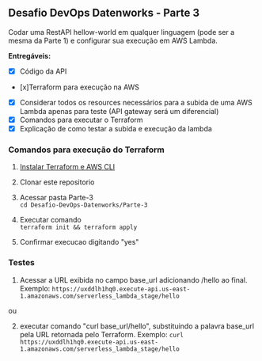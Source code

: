 ## Desafio DevOps Datenworks - Parte 3

Codar uma RestAPI hellow-world em qualquer linguagem (pode ser a mesma da Parte 1) e configurar sua execução em AWS Lambda.

**Entregáveis:**

- [x] Código da API
- [x]Terraform para execução na AWS
- [x] Considerar todos os resources necessários para a subida de uma AWS Lambda apenas para teste (API gateway será um diferencial)
- [x] Comandos para executar o Terraform
- [x] Explicação de como testar a subida e execução da lambda

### Comandos para execução do Terraform

1. [Instalar Terraform e AWS CLI](https://learn.hashicorp.com/terraform)

2. Clonar este repositorio

3. Acessar pasta Parte-3\
`cd Desafio-DevOps-Datenworks/Parte-3`

4. Executar comando\
`terraform init && terraform apply`

5. Confirmar execucao digitando "yes"

### Testes

1. Acessar a URL exibida no campo base_url adicionando /hello ao final. Exemplo:
`https://uxddlh1hq0.execute-api.us-east-1.amazonaws.com/serverless_lambda_stage/hello`

ou

2. executar comando "curl base_url/hello", substituindo a palavra base_url pela URL retornada pelo Terraform. Exemplo:
`curl https://uxddlh1hq0.execute-api.us-east-1.amazonaws.com/serverless_lambda_stage/hello`
